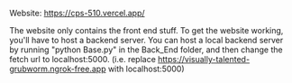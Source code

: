 Website: https://cps-510.vercel.app/

The website only contains the front end stuff. To get the website working, you'll have to host a backend server. 
You can host a local backend server by running "python Base.py" in the Back_End folder, and then change the fetch url to localhost:5000. (i.e. replace https://visually-talented-grubworm.ngrok-free.app with localhost:5000)
